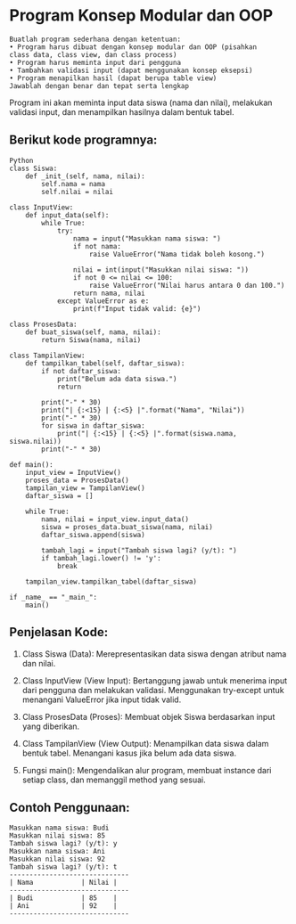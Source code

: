 # Program Konsep Modular dan OOP
```Soal
Buatlah program sederhana dengan ketentuan:
• Program harus dibuat dengan konsep modular dan OOP (pisahkan
class data, class view, dan class process)
• Program harus meminta input dari pengguna
• Tambahkan validasi input (dapat menggunakan konsep eksepsi)
• Program menapilkan hasil (dapat berupa table view)
Jawablah dengan benar dan tepat serta lengkap
```
Program ini akan meminta input data siswa (nama dan nilai), melakukan validasi input, dan menampilkan hasilnya dalam bentuk tabel.

## Berikut kode programnya:
```
Python
class Siswa:
    def _init_(self, nama, nilai):
        self.nama = nama
        self.nilai = nilai

class InputView:
    def input_data(self):
        while True:
            try:
                nama = input("Masukkan nama siswa: ")
                if not nama:
                    raise ValueError("Nama tidak boleh kosong.")

                nilai = int(input("Masukkan nilai siswa: "))
                if not 0 <= nilai <= 100:
                    raise ValueError("Nilai harus antara 0 dan 100.")
                return nama, nilai
            except ValueError as e:
                print(f"Input tidak valid: {e}")

class ProsesData:
    def buat_siswa(self, nama, nilai):
        return Siswa(nama, nilai)

class TampilanView:
    def tampilkan_tabel(self, daftar_siswa):
        if not daftar_siswa:
            print("Belum ada data siswa.")
            return

        print("-" * 30)
        print("| {:<15} | {:<5} |".format("Nama", "Nilai"))
        print("-" * 30)
        for siswa in daftar_siswa:
            print("| {:<15} | {:<5} |".format(siswa.nama, siswa.nilai))
        print("-" * 30)

def main():
    input_view = InputView()
    proses_data = ProsesData()
    tampilan_view = TampilanView()
    daftar_siswa = []

    while True:
        nama, nilai = input_view.input_data()
        siswa = proses_data.buat_siswa(nama, nilai)
        daftar_siswa.append(siswa)

        tambah_lagi = input("Tambah siswa lagi? (y/t): ")
        if tambah_lagi.lower() != 'y':
            break

    tampilan_view.tampilkan_tabel(daftar_siswa)

if _name_ == "_main_":
    main()
```

## Penjelasan  Kode:
1. Class Siswa (Data): Merepresentasikan data siswa dengan atribut nama dan nilai.

2. Class InputView (View Input): Bertanggung jawab untuk menerima input dari pengguna dan melakukan validasi. Menggunakan try-except untuk menangani ValueError jika input tidak valid.

3. Class ProsesData (Proses): Membuat objek Siswa berdasarkan input yang diberikan.

4. Class TampilanView (View Output): Menampilkan data siswa dalam bentuk tabel. Menangani kasus jika belum ada data siswa.

5. Fungsi main(): Mengendalikan alur program, membuat instance dari setiap class, dan memanggil method yang sesuai.

## Contoh Penggunaan:
```
Masukkan nama siswa: Budi
Masukkan nilai siswa: 85
Tambah siswa lagi? (y/t): y
Masukkan nama siswa: Ani
Masukkan nilai siswa: 92
Tambah siswa lagi? (y/t): t
------------------------------
| Nama            | Nilai |
------------------------------
| Budi            | 85    |
| Ani             | 92    |
------------------------------
```
